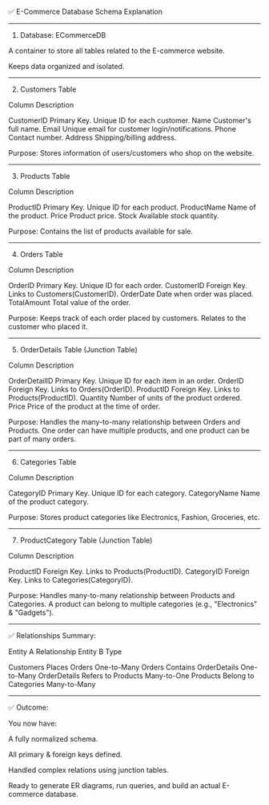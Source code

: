 

✅ E-Commerce Database Schema Explanation


---

1. Database: ECommerceDB

A container to store all tables related to the E-commerce website.

Keeps data organized and isolated.



---

2. Customers Table

Column	Description

CustomerID	Primary Key. Unique ID for each customer.
Name	Customer's full name.
Email	Unique email for customer login/notifications.
Phone	Contact number.
Address	Shipping/billing address.


Purpose:
Stores information of users/customers who shop on the website.


---

3. Products Table

Column	Description

ProductID	Primary Key. Unique ID for each product.
ProductName	Name of the product.
Price	Product price.
Stock	Available stock quantity.


Purpose:
Contains the list of products available for sale.


---

4. Orders Table

Column	Description

OrderID	Primary Key. Unique ID for each order.
CustomerID	Foreign Key. Links to Customers(CustomerID).
OrderDate	Date when order was placed.
TotalAmount	Total value of the order.


Purpose:
Keeps track of each order placed by customers.
Relates to the customer who placed it.


---

5. OrderDetails Table (Junction Table)

Column	Description

OrderDetailID	Primary Key. Unique ID for each item in an order.
OrderID	Foreign Key. Links to Orders(OrderID).
ProductID	Foreign Key. Links to Products(ProductID).
Quantity	Number of units of the product ordered.
Price	Price of the product at the time of order.


Purpose:
Handles the many-to-many relationship between Orders and Products.
One order can have multiple products, and one product can be part of many orders.


---

6. Categories Table

Column	Description

CategoryID	Primary Key. Unique ID for each category.
CategoryName	Name of the product category.


Purpose:
Stores product categories like Electronics, Fashion, Groceries, etc.


---

7. ProductCategory Table (Junction Table)

Column	Description

ProductID	Foreign Key. Links to Products(ProductID).
CategoryID	Foreign Key. Links to Categories(CategoryID).


Purpose:
Handles many-to-many relationship between Products and Categories.
A product can belong to multiple categories (e.g., "Electronics" & "Gadgets").


---

✅ Relationships Summary:

Entity A	Relationship	Entity B	Type

Customers	Places	Orders	One-to-Many
Orders	Contains	OrderDetails	One-to-Many
OrderDetails	Refers to	Products	Many-to-One
Products	Belong to	Categories	Many-to-Many



---

✅ Outcome:

You now have:

A fully normalized schema.

All primary & foreign keys defined.

Handled complex relations using junction tables.

Ready to generate ER diagrams, run queries, and build an actual E-commerce database.


